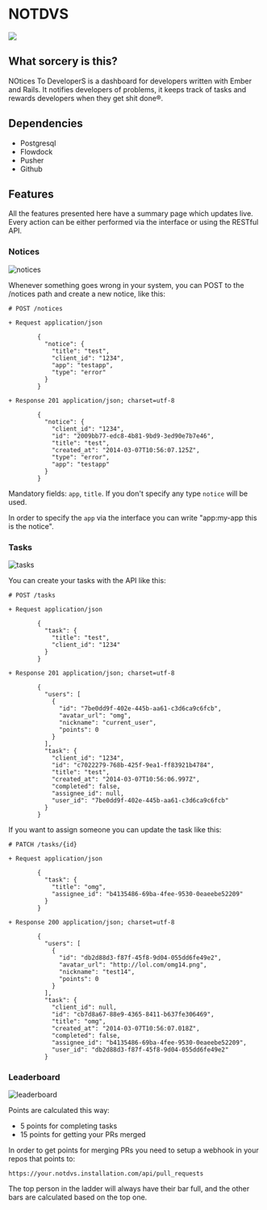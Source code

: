 # NOTDVS
[![](https://api.tddium.com:443/alphasights/notdvs/badges/65079.png?badge_token=84482063fe8b05882d51d4d99a917760aca6bd96)](https://api.tddium.com:443/alphasights/notdvs/suites/65079)

## What sorcery is this?

NOtices To DeveloperS is a dashboard for developers written with Ember and Rails.
It notifies developers of problems, it keeps track of tasks and rewards developers when they get shit done®.

## Dependencies

- Postgresql
- Flowdock
- Pusher
- Github

## Features

All the features presented here have a summary page which updates live.
Every action can be either performed via the interface or using the RESTful API.

### Notices

![notices](http://f.cl.ly/items/3g1p1Q3822293K0P3g0S/Image%202014-03-07%20at%2012.20.16%20pm.png)

Whenever something goes wrong in your system, you can POST to the /notices path and create a new notice, like this:

```
# POST /notices

+ Request application/json

        {
          "notice": {
            "title": "test",
            "client_id": "1234",
            "app": "testapp",
            "type": "error"
          }
        }

+ Response 201 application/json; charset=utf-8

        {
          "notice": {
            "client_id": "1234",
            "id": "2009bb77-edc8-4b81-9bd9-3ed90e7b7e46",
            "title": "test",
            "created_at": "2014-03-07T10:56:07.125Z",
            "type": "error",
            "app": "testapp"
          }
        }
```

Mandatory fields: `app`, `title`.
If you don't specify any type `notice` will be used.

In order to specify the `app` via the interface you can write "app:my-app this is the notice".

### Tasks

![tasks](http://f.cl.ly/items/0c2E3k3G0M3P303J3W26/Image%202014-03-07%20at%2012.21.39%20pm.png)

You can create your tasks with the API like this:

```
# POST /tasks

+ Request application/json

        {
          "task": {
            "title": "test",
            "client_id": "1234"
          }
        }

+ Response 201 application/json; charset=utf-8

        {
          "users": [
            {
              "id": "7be0dd9f-402e-445b-aa61-c3d6ca9c6fcb",
              "avatar_url": "omg",
              "nickname": "current_user",
              "points": 0
            }
          ],
          "task": {
            "client_id": "1234",
            "id": "c7022279-768b-425f-9ea1-ff83921b4784",
            "title": "test",
            "created_at": "2014-03-07T10:56:06.997Z",
            "completed": false,
            "assignee_id": null,
            "user_id": "7be0dd9f-402e-445b-aa61-c3d6ca9c6fcb"
          }
        }
```

If you want to assign someone you can update the task like this:

```
# PATCH /tasks/{id}

+ Request application/json

        {
          "task": {
            "title": "omg",
            "assignee_id": "b4135486-69ba-4fee-9530-0eaeebe52209"
          }
        }

+ Response 200 application/json; charset=utf-8

        {
          "users": [
            {
              "id": "db2d88d3-f87f-45f8-9d04-055dd6fe49e2",
              "avatar_url": "http://lol.com/omg14.png",
              "nickname": "test14",
              "points": 0
            }
          ],
          "task": {
            "client_id": null,
            "id": "cb7d8a67-88e9-4365-8411-b637fe306469",
            "title": "omg",
            "created_at": "2014-03-07T10:56:07.018Z",
            "completed": false,
            "assignee_id": "b4135486-69ba-4fee-9530-0eaeebe52209",
            "user_id": "db2d88d3-f87f-45f8-9d04-055dd6fe49e2"
          }
```

### Leaderboard

![leaderboard](http://f.cl.ly/items/3c0m3e2J2s3k2x0H0A0U/Image%202014-03-07%20at%2012.27.04%20pm.png)

Points are calculated this way:

- 5 points for completing tasks
- 15 points for getting your PRs merged

In order to get points for merging PRs you need to setup a webhook in your repos that points to:

```
https://your.notdvs.installation.com/api/pull_requests
```

The top person in the ladder will always have their bar full, and the other bars are calculated based on the top one.
